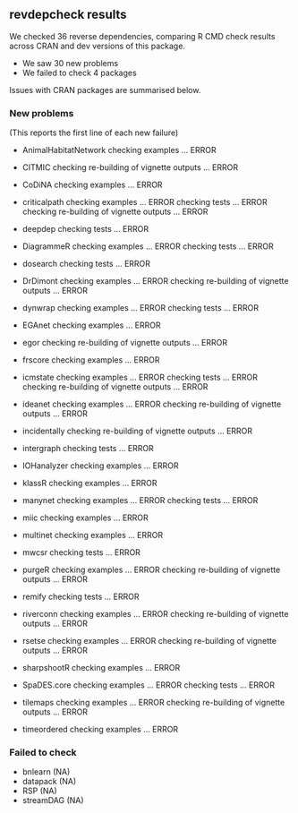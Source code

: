 ## revdepcheck results

We checked 36 reverse dependencies, comparing R CMD check results across CRAN and dev versions of this package.

 * We saw 30 new problems
 * We failed to check 4 packages

Issues with CRAN packages are summarised below.

### New problems
(This reports the first line of each new failure)

* AnimalHabitatNetwork
  checking examples ... ERROR

* CITMIC
  checking re-building of vignette outputs ... ERROR

* CoDiNA
  checking examples ... ERROR

* criticalpath
  checking examples ... ERROR
  checking tests ... ERROR
  checking re-building of vignette outputs ... ERROR

* deepdep
  checking tests ... ERROR

* DiagrammeR
  checking examples ... ERROR
  checking tests ... ERROR

* dosearch
  checking tests ... ERROR

* DrDimont
  checking examples ... ERROR
  checking re-building of vignette outputs ... ERROR

* dynwrap
  checking examples ... ERROR
  checking tests ... ERROR

* EGAnet
  checking examples ... ERROR

* egor
  checking re-building of vignette outputs ... ERROR

* frscore
  checking examples ... ERROR

* icmstate
  checking examples ... ERROR
  checking tests ... ERROR
  checking re-building of vignette outputs ... ERROR

* ideanet
  checking examples ... ERROR
  checking re-building of vignette outputs ... ERROR

* incidentally
  checking re-building of vignette outputs ... ERROR

* intergraph
  checking tests ... ERROR

* IOHanalyzer
  checking examples ... ERROR

* klassR
  checking examples ... ERROR

* manynet
  checking examples ... ERROR
  checking tests ... ERROR

* miic
  checking examples ... ERROR

* multinet
  checking examples ... ERROR

* mwcsr
  checking tests ... ERROR

* purgeR
  checking examples ... ERROR
  checking re-building of vignette outputs ... ERROR

* remify
  checking tests ... ERROR

* riverconn
  checking examples ... ERROR
  checking re-building of vignette outputs ... ERROR

* rsetse
  checking examples ... ERROR
  checking re-building of vignette outputs ... ERROR

* sharpshootR
  checking examples ... ERROR

* SpaDES.core
  checking examples ... ERROR
  checking tests ... ERROR

* tilemaps
  checking examples ... ERROR
  checking re-building of vignette outputs ... ERROR

* timeordered
  checking examples ... ERROR

### Failed to check

* bnlearn   (NA)
* datapack  (NA)
* RSP       (NA)
* streamDAG (NA)
